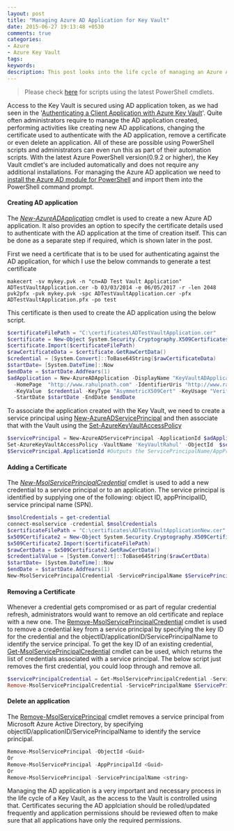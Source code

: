 ```yaml
---
layout: post
title: "Managing Azure AD Application for Key Vault"
date: 2015-06-27 19:13:48 +0530
comments: true
categories: 
- Azure
- Azure Key Vault
tags: 
keywords: 
description: This post looks into the life cycle of managing an Azure AD application that is used to secure access to Key Vault.
---
```


> Please check [here](http://www.rahulpnath.com/blog/how-the-deprecation-of-switch-azuremode-affects-azure-key-vault/) for scripts using the latest PowerShell cmdlets.

Access to the Key Vault is secured using AD application token, as we had seen in the '[Authenticating a Client Application with Azure Key Vault](http://www.rahulpnath.com/blog/authenticating-a-client-application-with-azure-key-vault/)'. Quite often administrators require to manage the AD application created, performing activities like creating new AD applications, changing the certificate used to authenticate with the AD application, remove a certificate or even delete an application. All of these are possible using PowerShell scripts and administrators can even run this as part of their automation scripts. With the latest Azure PowerShell version(0.9.2 or higher), the Key Vault cmdlet's are included automatically and does not require any additional installations. For managing the Azure AD application we need to [install the Azure AD module for PowerShell](https://msdn.microsoft.com/en-us/library/azure/jj151815.aspx#bkmk_installmodule) and import them into the PowerShell command prompt.

#### **Creating AD application** ####
The *[New-AzureADApplication](https://msdn.microsoft.com/en-us/library/dn986794.aspx)* cmdlet is used to create a new Azure AD application. It also provides an option to specify the certificate details used to authenticate with the AD application at the time of creation itself. This can be done as a separate step if required, which is shown later in the post.

First we need a certificate that is to be used for authenticating against the AD application, for which I use the below commands to generate a test certificate

``` text
makecert -sv mykey.pvk -n "cn=AD Test Vault Application" ADTestVaultApplication.cer -b 03/03/2014 -e 06/05/2017 -r -len 2048
pvk2pfx -pvk mykey.pvk -spc ADTestVaultApplication.cer -pfx ADTestVaultApplication.pfx -po test
```

This certificate is then used to create the AD application using the below script. 

``` powershell
$certificateFilePath = "C:\certificates\ADTestVaultApplication.cer"
$certificate = New-Object System.Security.Cryptography.X509Certificates.X509Certificate2
$certificate.Import($certificateFilePath)
$rawCertificateData = $certificate.GetRawCertData()
$credential = [System.Convert]::ToBase64String($rawCertificateData)
$startDate= [System.DateTime]::Now
$endDate = $startDate.AddYears(1)
$adApplication = New-AzureADApplication -DisplayName "KeyVaultADApplication" 
  -HomePage  "http://www.rahulpnath.com" -IdentifierUris "http://www.rahulpnath.com"  
  -KeyValue  $credential -KeyType "AsymmetricX509Cert" -KeyUsage "Verify" 
  -StartDate $startDate -EndDate $endDate 
```

To associate the application created with the Key Vault, we need to create a service principal using [New-AzureADServicePrincipal](https://msdn.microsoft.com/en-us/library/dn986799.aspx) and then associate that with the Vault using the [Set-AzureKeyVaultAccessPolicy](https://msdn.microsoft.com/en-us/library/azure/dn903607.aspx)

``` powershell
$servicePrincipal = New-AzureADServicePrincipal -ApplicationId $adApplication.ApplicationId
Set-AzureKeyVaultAccessPolicy -VaultName 'KeyVaultRahul' -ObjectId  $servicePrincipal.Id -PermissionsToKeys all -PermissionsToSecrets all
$ServicePrincipal.ApplicationId #Outputs the ServicePrincipalName/AppPrincipalId
```

#### **Adding a Certificate** ####
The *[New-MsolServicePrincipalCredential](https://msdn.microsoft.com/en-us/library/azure/dn194106.aspx)* cmdlet is used to add a new credential to a service principal or to an application. The service principal is identified by supplying one of the following: object ID, appPrincipalID, service principal name (SPN).

``` powershell
$msolCredentials = get-credential
connect-msolservice -credential $msolCredentials
$certificateFilePath = "C:\certificates\ADTestVaultApplicationNew.cer"
$x509Certificate2 = New-Object System.Security.Cryptography.X509Certificates.X509Certificate2
$x509Certificate2.Import($certificateFilePath)
$rawCertData = $x509Certificate2.GetRawCertData()
$credentialValue = [System.Convert]::ToBase64String($rawCertData)
$startDate= [System.DateTime]::Now
$endDate = $startDate.AddYears(1)
New-MsolServicePrincipalCredential -ServicePrincipalName $ServicePrincipal.ApplicationId -Type Asymmetric -Value $credentialValue -StartDate $startDate -EndDate   $endDate 
```

#### **Removing a Certificate** ####

Whenever a credential gets compromised or as part of regular credential refresh, administrators would want to remove an old certificate and replace with a new one. The [Remove-MsolServicePrincipalCredential](https://msdn.microsoft.com/en-us/library/azure/dn194125.aspx) cmdlet is used to remove a credential key from a service principal by specifying the key ID for the credential and the objectID/applicationID/ServicePrincipalName to identify the service principal. To get the key ID of an existing credential, [Get-MsolServicePrincipalCredential](https://msdn.microsoft.com/en-us/library/azure/dn194091.aspx) cmdlet can be used, which returns the list of credentials associated with a service principal. The below script just removes the first credential, you could loop through and remove all.

``` powershell
$servicePrincipalCredential = Get-MsolServicePrincipalCredential -ServicePrincipalName $ServicePrincipal.ApplicationId -ReturnKeyValues 0
Remove-MsolServicePrincipalCredential -ServicePrincipalName $ServicePrincipal.ApplicationId -KeyIds $servicePrincipalCredential[0].KeyId
```

#### **Delete an application** ####
The [Remove-MsolServicePrincipal](https://msdn.microsoft.com/en-us/library/azure/dn194113.aspx) cmdlet removes a service principal from Microsoft Azure Active Directory, by specifying objectID/applicationID/ServicePrincipalName to identify the service principal.

``` powershell
Remove-MsolServicePrincipal -ObjectId <Guid>
Or
Remove-MsolServicePrincipal -AppPrincipalId <Guid>
Or
Remove-MsolServicePrincipal -ServicePrincipalName <string>
```  

Managing the AD application is a very important and necessary process in the life cycle of a Key Vault, as the access to the Vault is controlled using that. Certificates securing the AD applciation should be rolled/updated frequently and application permissions should be reviewed often to make sure that all applications have only the required permissions.